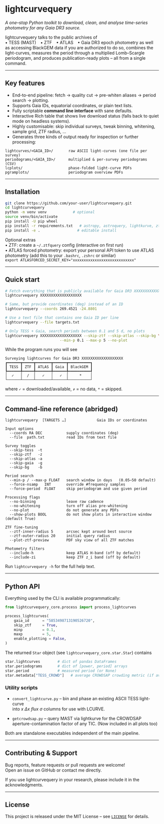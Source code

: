 # lightcurvequery

*A one–stop Python toolkit to download, clean, and analyse time-series photometry for any Gaia DR3 source.*

lightcurvequery talks to the public archives of  
• TESS (MAST) • ZTF • ATLAS • Gaia DR3 epoch photometry
as well as accessing BlackGEM data if you are authorized to do so, combines the light-curves, measures the period through a multiplied Lomb–Scargle periodogram, and produces publication-ready plots – all from a single command.

---

## Key features
* End-to-end pipeline: fetch → quality cut → pre-whiten aliases → period search → plotting.
* Supports Gaia IDs, equatorial coordinates, or plain text lists.
* Fully scriptable **command line interface** with sane defaults.
* Interactive Rich table that shows live download status (falls back to quiet mode on headless systems).
* Highly customisable: skip individual surveys, tweak binning, whitening, sample grid, ZTF radius, …
* Generates three kinds of output ready for inspection or further processing:

```
lightcurves/<GAIA_ID>/       raw ASCII light-curves (one file per survey)
periodograms/<GAIA_ID>/      multiplied & per-survey periodograms (CSV)
lcplots/                     phase-folded light-curve PDFs
pgramplots/                  periodogram overview PDFs
```

---

## Installation

```bash
git clone https://github.com/your-user/lightcurvequery.git
cd lightcurvequery
python -m venv venv            # optional
source venv/bin/activate
pip install -U pip wheel
pip install -r requirements.txt   # astropy, astroquery, lightkurve, ztfquery, …
pip install -e .                 # editable install
```

Optional extras  
• ZTF: create a `~/.ztfquery` config (interactive on first run)  
• ATLAS forced photometry: export your personal API token to use ATLAS photometry (add this to your `.bashrc`, `.zshrc` or similar)  
  `export ATLASFORCED_SECRET_KEY="xxxxxxxxxxxxxxxxxxxxxxxxxxxx"`  

---

## Quick start

```bash
# Fetch everything that is publicly available for Gaia DR3 XXXXXXXXXXXXXXXXXXX
lightcurvequery XXXXXXXXXXXXXXXXXXX

# Same, but provide coordinates (deg) instead of an ID
lightcurvequery --coords 269.4521 -24.8801

# Use a text file that contains one Gaia ID per line
lightcurvequery --file targets.txt

# Only TESS + Gaia, search periods between 0.1 and 5 d, no plots
lightcurvequery XXXXXXXXXXXXXXXXXXX --skip-ztf --skip-atlas --skip-bg \
                         --min-p 0.1 --max-p 5 --no-plot
```

While the program runs you will see

```
Surveying lightcurves for Gaia DR3 XXXXXXXXXXXXXXXXXXX
┏━━━━━━┳━━━━━┳━━━━━━━┳━━━━━━┳━━━━━━━━━━┓
┃ TESS ┃ ZTF ┃ ATLAS ┃ Gaia ┃ BlackGEM ┃
┡━━━━━━╇━━━━━╇━━━━━━━╇━━━━━━╇━━━━━━━━━━┩
│  ✓   │  /  │   ✓   │   ✓  │     *    │
└──────┴─────┴───────┴──────┴──────────┘
```

where `✓` = downloaded/available, `✗` = no data, `*` = skipped.

---

## Command-line reference (abridged)

```
lightcurvequery  [TARGETS …]              Gaia IDs or coordinates

Input options
  --coords RA DEC           supply coordinates (deg)
  --file  path.txt          read IDs from text file

Survey toggles
  --skip-tess  -t
  --skip-ztf   -z
  --skip-atlas -a
  --skip-gaia  -g
  --skip-bg    -b

Period search
  --min-p / --max-p FLOAT   search window in days   (0.05‒50 default)
  --force-nsamp   INT       override #frequency samples
  --force-period  FLOAT     skip periodogram and use given period

Processing flags
  --no-binning              leave raw cadence
  --no-whitening            turn off alias pre-whitening
  --no-plot                 do not generate any PDFs
  --show-plots BOOL         do not show plots in interactive window (default True)

ZTF fine-tuning
  --ztf-inner-radius 5      arcsec kept around best source
  --ztf-outer-radius 20     initial query radius
  --plot-ztf-preview        PDF sky view of all ZTF matches

Photometry filters
  --include-h               keep ATLAS H-band (off by default)
  --include-zi              keep ZTF z_i band (off by default)
```

Run `lightcurvequery -h` for the full help text.

---

## Python API

Everything used by the CLI is available programmatically:

```python
from lightcurvequery_core.process import process_lightcurves

process_lightcurves(
    gaia_id      = "5853498713190526720",
    skip_ztf     = True,
    minp         = 0.1,
    maxp         = 5,
    enable_plotting = False,
)
```

The returned `Star` object (see `lightcurvequery_core.star.Star`) contains
```python
star.lightcurves        # dict of pandas DataFrames
star.periodograms       # dict of [power, period] arrays
star.period             # measured period (or None)
star.metadata["TESS_CROWD"]   # average CROWDSAP crowding metric (if available)
```

### Utility scripts

* `convert_lightcurve.py` – bin and phase an existing ASCII TESS light-curve  
  into *x Δx flux σ* columns for use with LCURVE.

* `getcrowdsap.py` – query MAST via lightkurve for the CROWDSAP aperture-contamination
  factor of any TIC. (Now included in all plots too)

Both are standalone executables independent of the main pipeline.

---

## Contributing & Support

Bug reports, feature requests or pull requests are welcome!  
Open an issue on GitHub or contact me directly.

If you use lightcurvequery in your research, please include it in the acknowledgments.

---

## License

This project is released under the MIT License – see [`LICENSE`](LICENSE) for details.
